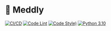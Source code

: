 # 💊 Meddly

[![CI/CD](https://github.com/Meddly-Health/Backend/actions/workflows/deploy.yaml/badge.svg)](https://github.com/Meddly-Health/Backend/actions/workflows/deploy.yaml)
[![Code Lint](https://github.com/Meddly-Health/Backend/actions/workflows/lint.yaml/badge.svg)](https://github.com/Meddly-Health/Backend/actions/workflows/lint.yaml)
[![Code Style)](https://img.shields.io/badge/code%20style-black-000000.svg)](https://github.com/psf/black)
[![Python 3.10](https://img.shields.io/badge/python-3.10-blue.svg)](https://www.python.org/downloads/)
